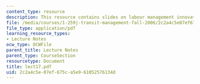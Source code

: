 ```yaml
---
content_type: resource
description: This resource contains slides on labour management innovations.
file: /media/courses/1-259j-transit-management-fall-2006/2c2a4c5e07ef675ca5e961052576134d_lect17.pdf
file_type: application/pdf
learning_resource_types:
- Lecture Notes
ocw_type: OCWFile
parent_title: Lecture Notes
parent_type: CourseSection
resourcetype: Document
title: lect17.pdf
uid: 2c2a4c5e-07ef-675c-a5e9-61052576134d
---
```

